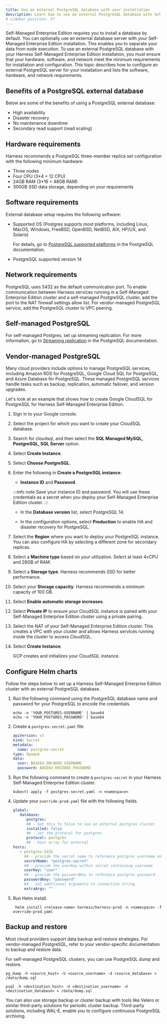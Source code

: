 ```yaml
---
title: Use an external PostgreSQL database with your installation
description: Learn how to use an external PostgreSQL database with Self-Managed Enterprise Edition installations. 
# sidebar_position: 37
---
```


Self-Managed Enterprise Edition requires you to install a database by default. You can optionally use an external database server with your Self-Managed Enterprise Edition installation. This enables you to separate your data from node execution. To use an external PostgreSQL database with your Harness Self-Managed Enterprise Edition installation, you must ensure that your hardware, software, and network meet the minimum requirements for installation and configuration. This topic describes how to configure an external PostgreSQL server for your installation and lists the software, hardware, and network requirements.

## Benefits of a PostgreSQL external database

Below are some of the benefits of using a PostgreSQL external database:

- High availability
- Disaster recovery
- No maintenance downtime
- Secondary read support (read scaling)

## Hardware requirements

Harness recommends a PostgreSQL three-member replica set configuration with the following minimum hardware:

- Three nodes
- Four CPU (3*4 = 12 CPU)
- 24GB RAM (3*16 = 48GB RAM)
- 300GB SSD data storage, depending on your requirements

## Software requirements

External database setup requires the following software:

- Supported OS (Postgres supports most platforms, including Linux, MacOS, Windows, FreeBSD, OpenBSD, NetBSD, AIX, HP/UX, and Solaris)

    For details, go to [PostgreSQL supported platforms](https://www.postgresql.org/docs/current/supported-platforms.html) in the PostgreSQL documentation.

- PostgreSQL supported version 14

## Network requirements

PostgreSQL uses 5432 as the default communication port. To enable communication between Harness services running in a Self-Managed Enterprise Edition cluster and a self-managed PostgreSQL cluster, add the port to the NAT firewall settings allow list. For vendor-managed PostgreSQL service, add the PostgreSQL cluster to VPC peering.

## Self-managed PostgreSQL

For self-managed Postgres, set up streaming replication. For more information, go to [Streaming replication](https://www.postgresql.org/docs/9.3/warm-standby.html#STREAMING-REPLICATION) in the PostgreSQL documentation.

## Vendor-managed PostgreSQL

Many cloud providers include options to manage PostgreSQL services, including Amazon RDS for PostgreSQL, Google Cloud SQL for PostgreSQL, and Azure Database for PostgreSQL. These managed PostgreSQL services handle tasks such as backup, replication, automatic failover, and version upgrades. 

Let's look at an example that shows how to create Google CloudSQL for PostgreSQL for Harness Self-Managed Enterprise Edition.

1. Sign in to your Google console.

2. Select the project for which you want to create your CloudSQL database.

3. Search for cloudsql, and then select the **SQL Managed MySQL, PostgreSQL, SQL Server** option. 

4. Select **Create Instance**.

5. Select **Choose PostgreSQL**.

6. Enter the following in **Create a PostgreSQL instance**:

   - **Instance ID** and **Password**. 

   :::info note
   Save your instance ID and password. You will use these credentials as a secret when you deploy your Self-Managed Enterprise Edition cluster.
   :::

   - In the **Database version** list, select PostgreSQL 14.

   - In the configuration options, select **Production** to enable HA and disaster recovery for PostgreSQL.

7. Select the **Region** where you want to deploy your PostgreSQL instance. You can also configure HA by selecting a different zone for secondary replicas.

8. Select a **Machine type** based on your utilization. Select at least 4vCPU and 26GB of RAM.  

9. Select a **Storage type**. Harness recommends SSD for better performance.

10. Select your **Storage capacity**. Harness recommends a minimum capacity of 100 GB.

11. Select **Enable automatic storage increases**.

12. Select **Private IP** to ensure your CloudSQL instance is paired with your Self-Managed Enterprise Edition cluster using a private pairing.

13. Select the NAT of your Self-Managed Enterprise Edition cluster. This creates a VPC with your cluster and allows Harness services running inside the cluster to access CloudSQL.

14. Select **Create Instance**.

    GCP creates and initializes your CloudSQL instance.

## Configure Helm charts

Follow the steps below to set up a Harness Self-Managed Enterprise Edition cluster with an external PostgreSQL database.

1. Run the following command using the PostgreSQL database name and password for your PostgreSQL to encode the credentials.

   ```zsh, bash
   echo -n 'YOUR_POSTGRES-USERNAME' | base64
   echo -n 'YOUR_POSTGRES_PASSWORD' | base64
   ```
2. Create a `postgres-secret.yaml` file.

   ```yaml
   apiVersion: v1
   kind: Secret
   metadata:
     name: postgres-secret
   type: Opaque
   data:
     user: BASE64_ENCODED_USERNAME
     password: BASE64_ENCODED_PASSWORD
   ```

3. Run the following command to create a `postgres-secret` in your Harness Self-Managed Enterprise Edition cluster.
   
   ```
   kubectl apply -f postgres-secret.yaml -n <namespace>
   ```

4. Update your `override-prod.yaml` file with the following fields.

   ```yaml
   global:
      database:
         postgres:
         ## - Set this to false to use an external postgres cluster
         installed: false
         ## - set the protocol for postgres
         protocol: postgres
         ## - host array for external
   hosts:
      - postgres:5432
        ## - provide the secret name to reference postgres username and password
        secretName: "postgres-secret"
        ## - provide the userKey within secret containing username
        userKey: "user"
        ## - provide the passwordKey to reference postgres password
        passwordKey: "password"
        ## - set additional arguments to connection string
        extraArgs: ""
   ```

5. Run Helm install.

   ```
    helm install <release-name> harness/harness-prod -n <namespace> -f override-prod.yaml
   ```

## Backup and restore

Most cloud providers support data backup and restore strategies. For vendor-managed PostgreSQL, refer to your vendor-specific documentation to backup and restore data. 

For self-managed PostgreSQL clusters, you can use PostgreSQL dump and restore.

```
pg_dump -h <source_host> -U <source_username> -d <source_database> > /data/dump.sql
```
```
psql -h <destination_host> -U <destination_username> -d <destination_database> < /data/dump.sql
```

You can also use storage backup or cluster backup with tools like Velero or similar third-party solutions for periodic cluster backup. Third-party solutions, including WAL-E, enable you to configure continuous PostgreSQL archiving.
